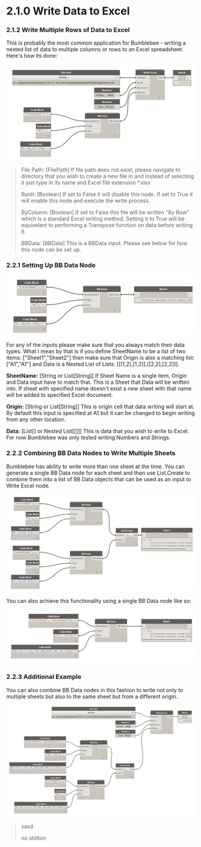 # 2.1.0 Write Data to Excel

### 2.1.2 Write Multiple Rows of Data to Excel

This is probably the most common application for Bumblebee - writing a nested list of data to multiple columns or rows to an Excel spreadsheet. Here's how its done: 

![](writeExcel1.png)

<blockquote>
<p> File Path: [FilePath] If file path does not exist, please navigate to directory that you wish to create a new file in and instead of selecting it just type in its name and Excel file extension *.xlsx </p>

<p> RunIt: [Boolean] If set to False it will disable this node. If set to True it will enable this node and execute the write process.</p>

<p> ByColumn: [Boolean] If set to False this file will be written "By Row" which is a standard Excel writing method. Setting it to True will be equivelant to performing a Transpose function on data before writing it.</p>

<p> BBData: [BBData] This is a BBData input. Please see below for how this node can be set up.</p>
</blockquote>

### 2.2.1 Setting Up BB Data Node

![](bbData.png)

For any of the inputs please make sure that you always match their data types. What I mean by that is if you define SheetName to be a list of two items: ["Sheet1","Sheet2"] then make sure that Origin is also a matching list: ["A1","A1"] and Data is a Nested List of Lists: [[[1,2],[1,2]],[[2,2],[2,2]]]. 

**SheetName:** [String or List[String]] If Sheet Name is a single item, Origin and Data input have to match that. This is a Sheet that Data will be written into. If sheet with specified name doesn't exist a new sheet with that name will be added to specified Excel document.

**Origin:** [String or List[String]] This is origin cell that data writing will start at. By default this input is specified at A1 but it can be changed to begin writing from any other location.

**Data:** [List[] or Nested List[[]]] This is data that you wish to write to Excel. For now Bumblebee was only tested writing Numbers and Strings. 

### 2.2.2 Combining BB Data Nodes to Write Multiple Sheets

Bumblebee has ability to write more than one sheet at the time. You can generate a single BB Data node for each sheet and then use List.Create to combine them into a list of BB Data objects that can be used as an input to Write Excel node. 

![](bbData2.png)

You can also achieve this functionality using a single BB Data node like so: 

![](bbData3.png)

### 2.2.3 Additional Example

You can also combine BB Data nodes in this fashion to write not only to multiple sheets but also to the same sheet but from a different origin. 

![](writeExcel2.png)

<blockquote>
<p>sasd

<p>no shitton

</blockquote>

